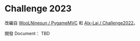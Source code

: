 # Challenge 2023

改編自 [WooLNinesun / PygameMVC](https://github.com/WooLNinesun/PygameMVC) 和 [Alx-Lai / Challenge2022](https://github.com/Alx-Lai/Challenge2022)。

開發 Document： TBD